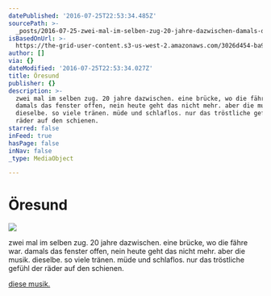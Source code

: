 ```yaml
---
datePublished: '2016-07-25T22:53:34.485Z'
sourcePath: >-
  _posts/2016-07-25-zwei-mal-im-selben-zug-20-jahre-dazwischen-damals-das-fens.md
isBasedOnUrl: >-
  https://the-grid-user-content.s3-us-west-2.amazonaws.com/3026d454-ba9b-4e83-bf2f-8b8b94f32fda.jpg
author: []
via: {}
dateModified: '2016-07-25T22:53:34.027Z'
title: Öresund
publisher: {}
description: >-
  zwei mal im selben zug. 20 jahre dazwischen. eine brücke, wo die fähre war.
  damals das fenster offen, nein heute geht das nicht mehr. aber die musik.
  dieselbe. so viele tränen. müde und schlaflos. nur das tröstliche gefühl der
  räder auf den schienen.
starred: false
inFeed: true
hasPage: false
inNav: false
_type: MediaObject

---
```

# Öresund
![](https://the-grid-user-content.s3-us-west-2.amazonaws.com/3026d454-ba9b-4e83-bf2f-8b8b94f32fda.jpg)

zwei mal im selben zug. 20 jahre dazwischen. eine brücke, wo die fähre war. damals das fenster offen, nein heute geht das nicht mehr. aber die musik. dieselbe. so viele tränen. müde und schlaflos. nur das tröstliche gefühl der räder auf den schienen.

[diese musik.][0]

[0]: https://open.spotify.com/album/32ZKcxpXRFJxfZvDC5Mqvx